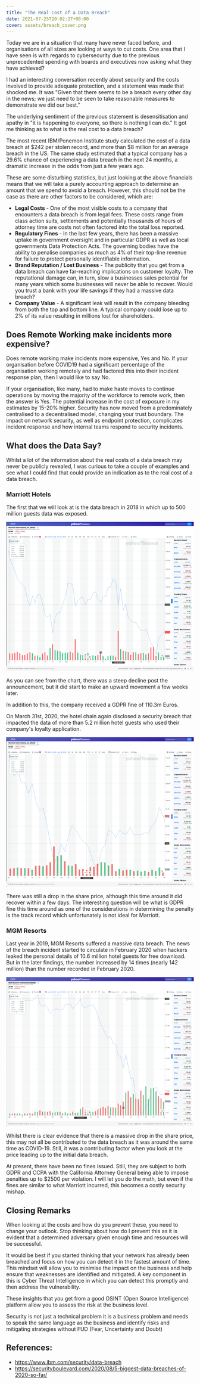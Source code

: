 ```yaml
---
title: "The Real Cost of a Data Breach"
date: 2021-07-25T20:02:27+08:00
cover: assets/breach_cover.png
---
```

Today we are in a situation that many have never faced before, and organisations of all sizes are looking at ways to cut costs. One area that I have seen is with regards to cybersecurity due to the previous unprecedented spending with boards and executives now asking what they have achieved? 

I had an interesting conversation recently about security and the costs involved to provide adequate protection, and a statement was made that shocked me. It was "Given that there seems to be a breach every other day in the news; we just need to be seen to take reasonable measures to demonstrate we did our best."

The underlying sentiment of the previous statement is desensitisation and apathy in "it is happening to everyone, so there is nothing I can do." It got me thinking as to what is the real cost to a data breach?

The most recent IBM/Ponemon Institute study calculated the cost of a data breach at $242 per stolen record, and more than $8 million for an average breach in the US. The same study estimated that a typical company has a 29.6% chance of experiencing a data breach in the next 24 months, a dramatic increase in the odds from just a few years ago.

These are some disturbing statistics, but just looking at the above financials means that we will take a purely accounting approach to determine an amount that we spend to avoid a breach. However, this should not be the case as there are other factors to be considered, which are:

  - **Legal Costs** - One of the most visible costs to a company that encounters a data breach is from legal fees. These costs range from class action suits, settlements and potentially thousands of hours of attorney time are costs not often factored into the total loss reported.
  - **Regulatory Fines** - In the last few years, there has been a massive uptake in government oversight and in particular GDPR as well as local governments Data Protection Acts. The governing bodies have the ability to penalise companies as much as 4% of their top-line revenue for failure to protect personally identifiable information.
  - **Brand Reputation / Lost Business** - The publicity that you get from a data breach can have far-reaching implications on customer loyalty. The reputational damage can, in turn, slow a businesses sales potential for many years which some businesses will never be able to recover. Would you trust a bank with your life savings if they had a massive data breach?  
  - **Company Value**  - A significant leak will result in the company bleeding from both the top and bottom line. A typical company could lose up to 2% of its value resulting in millions lost for shareholders.

## Does Remote Working make incidents more expensive?
Does remote working make incidents more expensive, Yes and No. If your organisation before COVID19 had a significant percentage of the organisation working remotely and had factored this into their incident response plan, then I would like to say No.

If your organisation, like many, had to make haste moves to continue operations by moving the majority of the workforce to remote work, then the answer is Yes. The potential increase in the cost of exposure in my estimates by 15-20% higher. Security has now moved from a predominately centralised to a decentralised model, changing your trust boundary. The impact on network security, as well as endpoint protection, complicates incident response and how internal teams respond to security incidents.

## What does the Data Say?

Whilst a lot of the information about the real costs of a data breach may never be publicly revealed, I was curious to take a couple of examples and see what I could find that could provide an indication as to the real cost of a data breach.

### Marriott Hotels

The first that we will look at is the data breach in 2018 in which up to 500 million guests data was exposed.

![Marriott Data Breach](/assets/marriott.png)

As you can see from the chart, there was a steep decline post the announcement, but it did start to make an upward movement a few weeks later.

In addition to this, the company received a GDPR fine of 110.3m Euros.  

On March 31st, 2020, the hotel chain again disclosed a security breach that impacted the data of more than 5.2 million hotel guests who used their company's loyalty application.

![Marriott Data Breach 2](/assets/marriott1.png)

There was still a drop in the share price, although this time around it did recover within a few days. The interesting question will be what is GDPR fine this time around as one of the considerations in determining the penalty is the track record which unfortunately is not ideal for Marriott.

### MGM Resorts

Last year in 2019, MGM Resorts suffered a massive data breach. The news of the breach incident started to circulate in February 2020 when hackers leaked the personal details of 10.6 million hotel guests for free download. But in the later findings, the number increased by 14 times (nearly 142 million) than the number recorded in February 2020. 

![MGM Data Breach](/assets/mgm.png)

Whilst there is clear evidence that there is a massive drop in the share price, this may not all be contributed to the data breach as it was around the same time as COVID-19. Still, it was a contributing factor when you look at the price leading up to the initial data breach.

At present, there have been no fines issued. Still, they are subject to both GDPR and CCPA with the California Attorney General being able to impose penalties up to $2500 per violation. I will let you do the math, but even if the fines are similar to what Marriott incurred, this becomes a costly security mishap. 

## Closing Remarks

When looking at the costs and how do you prevent these, you need to change your outlook. Stop thinking about how do I prevent this as it is evident that a determined adversary given enough time and resources will be successful.  

It would be best if you started thinking that your network has already been breached and focus on how you can detect it in the fastest amount of time. This mindset will allow you to minimise the impact on the business and help ensure that weaknesses are identified and mitigated. A key component in this is Cyber Threat Intelligence in which you can detect this promptly and then address the vulnerability.

These insights that you get from a good OSINT (Open Source Intelligence) platform allow you to assess the risk at the business level.  

Security is not just a technical problem it is a business problem and needs to speak the same language as the business and identify risks and mitigating strategies without FUD (Fear, Uncertainty and Doubt)

## References:
- https://www.ibm.com/security/data-breach
- https://securityboulevard.com/2020/08/5-biggest-data-breaches-of-2020-so-far/

